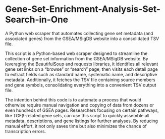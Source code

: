 # Gene-Set-Enrichment-Analysis-Set-Search-in-One
A Python web scraper that automates collecting gene set metadata (and associated genes) from the GSEA/MSigDB website into a consolidated TSV file.

This script is a Python-based web scraper designed to streamline the collection of gene set information from the GSEA/MSigDB website. By leveraging the BeautifulSoup and requests libraries, it identifies all relevant gene set links on a “browse” or “search” page, then visits each detail page to extract fields such as standard name, systematic name, and descriptive metadata. Additionally, it fetches the TSV file containing source members and gene symbols, consolidating everything into a convenient TSV output file.

The intention behind this code is to automate a process that would otherwise require manual navigation and copying of data from dozens or even hundreds of GSEA pages. Researchers focusing on certain pathways, like TGFβ-related gene sets, can use this script to quickly assemble all metadata, descriptions, and gene listings for further analyses. By reducing manual effort, it not only saves time but also minimizes the chance of transcription errors.
